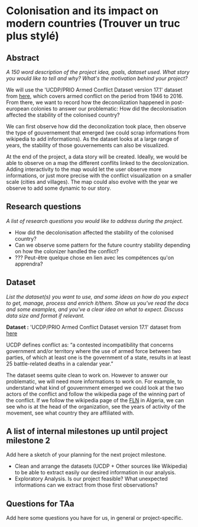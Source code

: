 # Colonisation and its impact on modern countries (Trouver un truc plus stylé)

## Abstract
_A 150 word description of the project idea, goals, dataset used. What story you would like to tell and why? What's the motivation behind your project?_

We will use the 'UCDP/PRIO Armed Conflict Dataset version 17.1' dataset from [here](http://ucdp.uu.se/downloads/), which covers armed conflict on the period from 1946 to 2016. From there, we want to record how the deconolization happened in post-european colonies to answer our problematic: How did the decolonisation affected the stability of the colonised country? 

We can first observe how did the deconolization took place, then observe the type of gouvernement that emerged (we could scrap informations from wikipedia to add informations). As the dataset looks at a large range of years, the stability of those gouvernements can also be visualized. 

At the end of the project, a data story will be created. Ideally, we would be able to observe on a map the different conflits linked to the decolonization. Adding interactivity to the map would let the user observe more informations, or just more precise with the conflict visualization on a smaller scale (cities and villages). The map could also evolve with the year we observe to add some dynamic to our story.


## Research questions
_A list of research questions you would like to address during the project._ 

- How did the decolonisation affected the stability of the colonised country?
- Can we observe some pattern for the future country stability depending on how the colonizer handled the conflict?
- ??? Peut-être quelque chose en lien avec les compétences qu'on apprendra?


## Dataset
_List the dataset(s) you want to use, and some ideas on how do you expect to get, manage, process and enrich it/them. Show us you've read the docs and some examples, and you've a clear idea on what to expect. Discuss data size and format if relevant._

**Dataset :** 'UCDP/PRIO Armed Conflict Dataset version 17.1' dataset from [here](http://ucdp.uu.se/downloads/)

UCDP defines conflict as: “a contested incompatibility that concerns government and/or territory where the use of armed force between two parties, of which at least one is the government of a state, results in at least 25 battle-related deaths in a calendar year.”

The dataset seems quite clean to work on. However to answer our problematic, we will need more informations to work on. For example, to understand what kind of gouvernment emerged we could look at the two actors of the conflict and follow the wikipedia page of the winning part of the conflict. If we follow the wikipedia page of the [FLN](https://en.wikipedia.org/wiki/National_Liberation_Front_(Algeria)) in Algeria, we can see who is at the head of the organization, see the years of activity of the movement, see what country they are affiliated with.

## A list of internal milestones up until project milestone 2
Add here a sketch of your planning for the next project milestone.

- Clean and arrange the datasets (UCDP + Other sources like Wikipedia) to be able to extract easily our desired information in our analysis.
- Exploratory Analysis. Is our project feasible? What unexpected informations can we extract from those first observations?


## Questions for TAa
Add here some questions you have for us, in general or project-specific.
